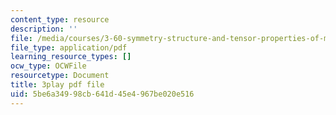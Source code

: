 ```yaml
---
content_type: resource
description: ''
file: /media/courses/3-60-symmetry-structure-and-tensor-properties-of-materials-fall-2005/5be6a34998cb641d45e4967be020e516_THTQT2aykaA.pdf
file_type: application/pdf
learning_resource_types: []
ocw_type: OCWFile
resourcetype: Document
title: 3play pdf file
uid: 5be6a349-98cb-641d-45e4-967be020e516
---
```

